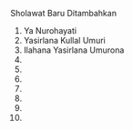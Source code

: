 Sholawat Baru Ditambahkan
1. Ya Nurohayati
2. Yasirlana Kullal Umuri
3. Ilahana Yasirlana Umurona
4. 
5. 
6. 
7. 
8. 
9. 
10. 


